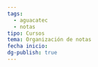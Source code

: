 ```yaml
---
tags:
  - aguacatec
  - notas
tipo: Cursos
tema: Organización de notas
fecha inicio:
dg-publish: true
---
```



